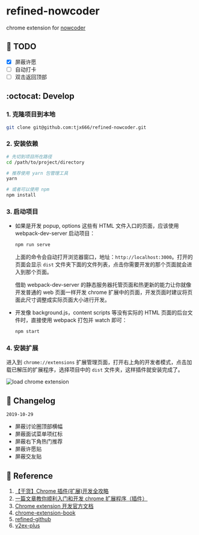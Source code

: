 # refined-nowcoder

chrome extension for [nowcoder](https://www.nowcoder.com)

## :dart: TODO

- [x] 屏蔽许愿
- [ ] 自动打卡
- [ ] 双击返回顶部

## :octocat: Develop

### 1. 克隆项目到本地

```bash
git clone git@github.com:tjx666/refined-nowcoder.git
```

### 2. 安装依赖

```bash
# 先切到项目所在路径
cd /path/to/project/directory

# 推荐使用 yarn 包管理工具
yarn

# 或者可以使用 npm
npm install
```

### 3. 启动项目

- 如果是开发 popup, options 这些有 HTML 文件入口的页面，应该使用 webpack-dev-server 启动项目：

  ```bash
  npm run serve
  ```

  上面的命令会自动打开浏览器窗口，地址：`http://localhost:3000`。打开的页面会显示 `dist` 文件夹下面的文件列表，点击你需要开发的那个页面就会进入到那个页面。

  借助 webpack-dev-server 的静态服务器托管页面和热更新的能力让你就像开发普通的 web 页面一样开发 chrome 扩展中的页面，开发页面时建议将页面此尺寸调整成实际页面大小进行开发。

- 开发像 background.js，content scripts 等没有实际的 HTML 页面的后台文件时，直接使用 webpack 打包并 watch 即可：

  ```bash
  npm start
  ```

### 4. 安装扩展

进入到 `chrome://extensions` 扩展管理页面，打开右上角的开发者模式，点击加载已解压的扩展程序，选择项目中的 `dist` 文件夹，这样插件就安装完成了。

![load chrome extension](https://i.loli.net/2019/11/03/lGAvmUDk94pCJB1.png)

## :pencil: Changelog

`2019-10-29`

- 屏蔽讨论圈顶部横幅
- 屏蔽面试菜单项红标
- 屏蔽右下角热门推荐
- 屏蔽许愿贴
- 屏蔽交友贴

## :link: Reference

1. [【干货】Chrome 插件(扩展)开发全攻略](https://www.cnblogs.com/liuxianan/p/chrome-plugin-develop.html)
2. [一篇文章教你顺利入门和开发 chrome 扩展程序（插件）](https://juejin.im/post/5c135a275188257284143418)
3. [Chrome extension 开发官方文档](https://developer.chrome.com/extensions/devguide)
4. [chrome-extension-book](https://lightningminers.gitbook.io/chrome-extension-book/)
5. [refined-github](https://github.com/sindresorhus/refined-github/)
6. [v2ex-plus](https://github.com/sciooga/v2ex-plus)
